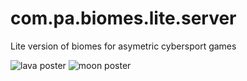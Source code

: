 # com.pa.biomes.lite.server
Lite version of biomes for asymetric cybersport games

![lava poster](https://user-images.githubusercontent.com/34096047/230487098-de2d6f5e-6973-4ccf-a2af-4231a7dadb57.png)
![moon poster](https://user-images.githubusercontent.com/34096047/230487109-8c5e97a0-ee17-4514-8285-f20b1eeddf83.png)
